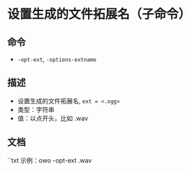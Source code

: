 # 设置生成的文件拓展名（子命令）

## 命令
- `-opt-ext`, `-options-extname`

## 描述
- 设置生成的文件拓展名, `ext = <.ogg>`
- 类型：字符串
- 值：以点开头，比如 .wav

## 文档
``txt
示例：owo -opt-ext .wav
```